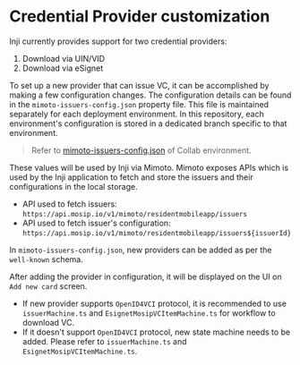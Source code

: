 # Credential Provider customization

Inji currently provides support for two credential providers:

1. Download via UIN/VID
2. Download via eSignet

To set up a new provider that can issue VC, it can be accomplished by making a few configuration changes. The configuration details can be found in the `mimoto-issuers-config.json` property file. This file is maintained separately for each deployment environment. In this repository, each environment's configuration is stored in a dedicated branch specific to that environment.

> Refer to [mimoto-issuers-config.json](https://github.com/mosip/mosip-config/blob/collab/mimoto-issuers-config.json) of Collab environment.

These values will be used by Inji via Mimoto. Mimoto exposes APIs which is used by the Inji application to fetch and store the issuers and their configurations in the local storage.

* API used to fetch issuers: `https://api.mosip.io/v1/mimoto/residentmobileapp/issuers`
* API used to fetch issuer's configuration: `https://api.mosip.io/v1/mimoto/residentmobileapp/issuers${issuerId}`

In `mimoto-issuers-config.json`, new providers can be added as per the `well-known` schema.

After adding the provider in configuration, it will be displayed on the UI on `Add new card` screen.

* If new provider supports `OpenID4VCI` protocol, it is recommended to use `issuerMachine.ts` and `EsignetMosipVCItemMachine.ts` for workflow to download VC.
* If it doesn't support `OpenID4VCI` protocol, new state machine needs to be added. Please refer to `issuerMachine.ts` and `EsignetMosipVCItemMachine.ts`.
